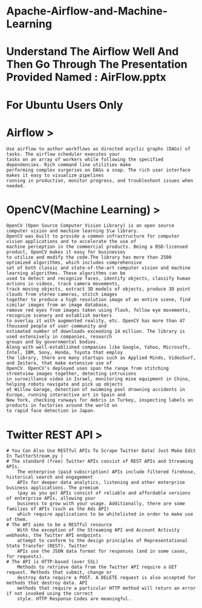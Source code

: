 # Apache-Airflow-and-Machine-Learning
# Understand The Airflow Well And Then Go Through The Presentation Provided Named : AirFlow.pptx
# For Ubuntu Users Only
# Airflow >
	Use airflow to author workflows as directed acyclic graphs (DAGs) of tasks. The airflow scheduler executes your 
	tasks on an array of workers while following the specified dependencies. Rich command line utilities make 
	performing complex surgeries on DAGs a snap. The rich user interface makes it easy to visualize pipelines 
	running in production, monitor progress, and troubleshoot issues when needed.
# OpenCV(Machine Learning) >
	OpenCV (Open Source Computer Vision Library) is an open source computer vision and machine learning S\w library.
	OpenCV was built to provide a common infrastructure for computer vision applications and to accelerate the use of 
	machine perception in the commercial products. Being a BSD-licensed product, OpenCV makes it easy for businesses 
	to utilize and modify the code.The library has more than 2500 optimized algorithms, which includes comprehensive 
	set of both classic and state-of-the-art computer vision and machine learning algorithms. These algorithms can be 
	used to detect and recognize faces, identify objects, classify human actions in videos, track camera movements, 
	track moving objects, extract 3D models of objects, produce 3D point clouds from stereo cameras, stitch images 
	together to produce a high resolution image of an entire scene, find similar images from an image database, 
	remove red eyes from images taken using flash, follow eye movements, recognize scenery and establish markers 
	to overlay it with augmented reality, etc. OpenCV has more than 47 thousand people of user community and 
	estimated number of downloads exceeding 14 million. The library is used extensively in companies, research 
	groups and by governmental bodies.
	Along with well-established companies like Google, Yahoo, Microsoft, Intel, IBM, Sony, Honda, Toyota that employ 
	the library, there are many startups such as Applied Minds, VideoSurf, and Zeitera, that make extensive use of 
	OpenCV. OpenCV’s deployed uses span the range from stitching streetview images together, detecting intrusions 
	in surveillance video in Israel, monitoring mine equipment in China, helping robots navigate and pick up objects 
	at Willow Garage, detection of swimming pool drowning accidents in Europe, running interactive art in Spain and 
	New York, checking runways for debris in Turkey, inspecting labels on products in factories around the world on 
	to rapid face detection in Japan.
# Twitter REST API >
	# You Can Also Use RESTful APIs To Scrape Twitter Data( Just Make Edit In TwitterStream.py )
	# The standard (free) Twitter APIs consist of REST APIs and Streaming APIs.
		The enterprise (paid subscription) APIs include filtered firehose, historical search and engagement 
		APIs for deeper data analytics, listening and other enterprise business applications. The premium 
		(pay as you go) APIs consist of reliable and affordable versions of enterprise APIs, allowing your 
		business to grow with your usage. Additionally, there are some families of APIs (such as the Ads API) 
		which require applications to be whitelisted in order to make use of them.
	# The API aims to be a RESTful resource
		With the exception of the Streaming API and Account Activity webhooks, the Twitter API endpoints 
		attempt to conform to the design principles of Representational State Transfer (REST). Twitter 
		APIs use the JSON data format for responses (and in some cases, for requests).
	# The API is HTTP-based (over SSL)
		Methods to retrieve data from the Twitter API require a GET request. Methods that submit, change or 
		destroy data require a POST. A DELETE request is also accepted for methods that destroy data. API 
		methods that require a particular HTTP method will return an error if not invoked using the correct 
		style. HTTP Response Codes are meaningful.
